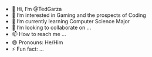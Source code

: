- 👋 Hi, I’m @TedGarza
- 👀 I’m interested in Gaming and the prospects of Coding
- 🌱 I’m currently learning Computer Science Major
- 💞️ I’m looking to collaborate on ...
- 📫 How to reach me ...
- 😄 Pronouns: He/Him
- ⚡ Fun fact: ...

<!---
TedGarza/TedGarza is a ✨ special ✨ repository because its `README.md` (this file) appears on your GitHub profile.
You can click the Preview link to take a look at your changes.
--->
